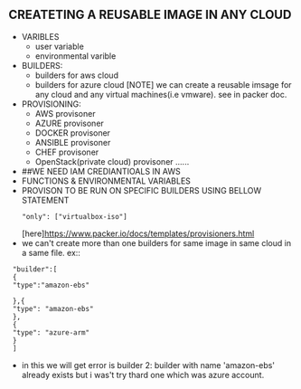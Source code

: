 ## CREATETING A REUSABLE IMAGE IN ANY CLOUD
* VARIBLES
  * user variable
  * environmental varible
* BUILDERS:
  * builders for aws cloud
  * builders for azure cloud
  [NOTE] we can create a reusable imsage for any cloud and any virtual machines(i.e vmware). see in packer doc.
* PROVISIONING:
  * AWS provisoner
  * AZURE provisoner
  * DOCKER provisoner 
  * ANSIBLE provisoner
  * CHEF provisoner
  * OpenStack(private cloud) provisoner ......
* ##WE NEED IAM CREDIANTIOALS IN AWS
* FUNCTIONS & ENVIRONMENTAL VARIABLES
* PROVISON TO BE RUN ON SPECIFIC BUILDERS USING BELLOW STATEMENT
  ```
  "only": ["virtualbox-iso"]
  ```
  [here]https://www.packer.io/docs/templates/provisioners.html
* we can't create more than one builders for same image in same cloud in a same file.
ex::
```
 "builder":[
 {
 "type":"amazon-ebs"

 },{
 "type": "amazon-ebs"
 },
 {
 "type": "azure-arm"
 }
 ]
```
 * in this we will get error is builder 2: builder with name 'amazon-ebs' already exists but i was't try thard one which was azure account.
  




